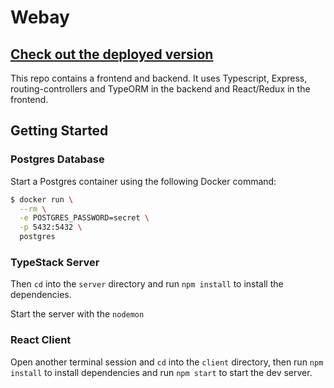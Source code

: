 # Webay
## [Check out the deployed version](https://webay.netlify.com/)
This repo contains a frontend and backend. It uses Typescript, Express, routing-controllers and TypeORM in the backend and React/Redux in the frontend.


## Getting Started

### Postgres Database

Start a Postgres container using the following Docker command:

```bash
$ docker run \
  --rm \
  -e POSTGRES_PASSWORD=secret \
  -p 5432:5432 \
  postgres
```

### TypeStack Server

Then `cd` into the `server` directory and run `npm install` to install the dependencies.

Start the server with the `nodemon`

### React Client

Open another terminal session and `cd` into the `client` directory, then run `npm install` to install dependencies and run `npm start` to start the dev server.
